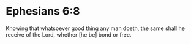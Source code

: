 # Ephesians 6:8

Knowing that whatsoever good thing any man doeth, the same shall he receive of the Lord, whether [he be] bond or free.